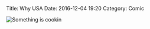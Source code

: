 Title: Why USA
Date: 2016-12-04 19:20
Category: Comic

<img src="{filename}/images/whyusa.jpg" alt="Something is cookin" title="Something is cookin" style="max-width: 100%;height: auto;"/>